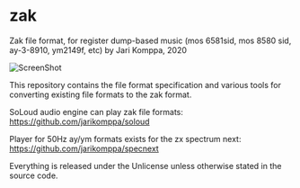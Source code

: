 # zak
Zak file format, for register dump-based music (mos 6581sid, mos 8580 sid, ay-3-8910, ym2149f, etc)
by Jari Komppa, 2020

![ScreenShot](https://raw.github.com/jarikomppa/zak/master/logo.png)

This repository contains the file format specification and various tools for converting
existing file formats to the zak format.

SoLoud audio engine can play zak file formats: https://github.com/jarikomppa/soloud

Player for 50Hz ay/ym formats exists for the zx spectrum next: https://github.com/jarikomppa/specnext

Everything is released under the Unlicense unless otherwise stated in the source code.

